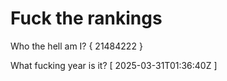# Fuck the rankings

Who the hell am I?
{ 21484222 }

What fucking year is it?
[ 2025-03-31T01:36:40Z ]
